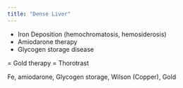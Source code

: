 ```yaml
---
title: "Dense Liver"
---
```

- Iron Deposition (hemochromatosis, hemosiderosis)
- Amiodarone therapy
- Glycogen storage disease

= Gold therapy
= Thorotrast

Fe, amiodarone, Glycogen storage, Wilson (Copper), Gold

